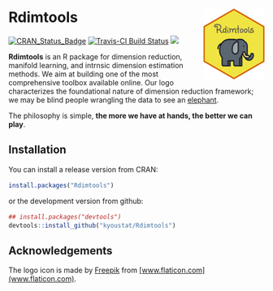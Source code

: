 
<!-- README.md is generated from README.Rmd. Please edit that file -->
Rdimtools <a href='https://kyoustat.com/Rdimtools'><img src='man/figures/logo.png' align="right" height="139" /></a>
====================================================================================================================

<!-- badges: start -->
[![CRAN\_Status\_Badge](http://www.r-pkg.org/badges/version/Rdimtools?color=green)](https://cran.r-project.org/package=Rdimtools) [![Travis-CI Build Status](https://travis-ci.org/kyoustat/Rdimtools.svg?branch=master)](https://travis-ci.org/kyoustat/Rdimtools) [![](https://cranlogs.r-pkg.org/badges/Rdimtools)](https://cran.r-project.org/package=Rdimtools) <!-- badges: end -->

**Rdimtools** is an R package for dimension reduction, manifold learning, and intrnsic dimension estimation methods. We aim at building one of the most comprehensive toolbox available online. Our logo characterizes the foundational nature of dimension reduction framework; we may be blind people wrangling the data to see an [elephant](https://en.wikipedia.org/wiki/Blind_men_and_an_elephant).

The philosophy is simple, **the more we have at hands, the better we can play**.

Installation
------------

You can install a release version from CRAN:

``` r
install.packages("Rdimtools")
```

or the development version from github:

``` r
## install.packages("devtools")
devtools::install_github("kyoustat/Rdimtools")
```

Acknowledgements
----------------

The logo icon is made by [Freepik](https://www.flaticon.com/authors/freepik) from [www.flaticon.com](www.flaticon.com).
